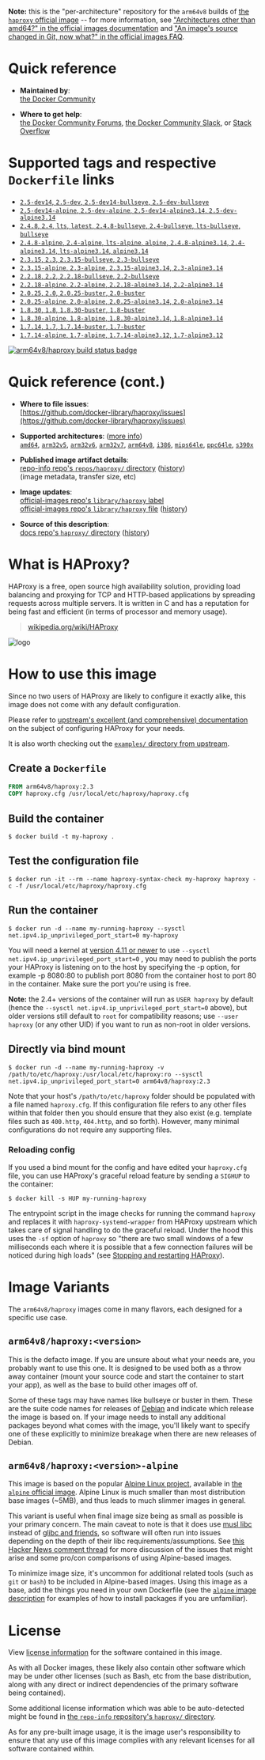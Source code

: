 <!--

********************************************************************************

WARNING:

    DO NOT EDIT "haproxy/README.md"

    IT IS AUTO-GENERATED

    (from the other files in "haproxy/" combined with a set of templates)

********************************************************************************

-->

**Note:** this is the "per-architecture" repository for the `arm64v8` builds of [the `haproxy` official image](https://hub.docker.com/_/haproxy) -- for more information, see ["Architectures other than amd64?" in the official images documentation](https://github.com/docker-library/official-images#architectures-other-than-amd64) and ["An image's source changed in Git, now what?" in the official images FAQ](https://github.com/docker-library/faq#an-images-source-changed-in-git-now-what).

# Quick reference

-	**Maintained by**:  
	[the Docker Community](https://github.com/docker-library/haproxy)

-	**Where to get help**:  
	[the Docker Community Forums](https://forums.docker.com/), [the Docker Community Slack](https://dockr.ly/slack), or [Stack Overflow](https://stackoverflow.com/search?tab=newest&q=docker)

# Supported tags and respective `Dockerfile` links

-	[`2.5-dev14`, `2.5-dev`, `2.5-dev14-bullseye`, `2.5-dev-bullseye`](https://github.com/docker-library/haproxy/blob/27f0b5e2131d3a787c981ade76525ab5b6170f2e/2.5-rc/Dockerfile)
-	[`2.5-dev14-alpine`, `2.5-dev-alpine`, `2.5-dev14-alpine3.14`, `2.5-dev-alpine3.14`](https://github.com/docker-library/haproxy/blob/27f0b5e2131d3a787c981ade76525ab5b6170f2e/2.5-rc/alpine/Dockerfile)
-	[`2.4.8`, `2.4`, `lts`, `latest`, `2.4.8-bullseye`, `2.4-bullseye`, `lts-bullseye`, `bullseye`](https://github.com/docker-library/haproxy/blob/1e80d29e88b34cf1a7230325d6d5ff66424b4262/2.4/Dockerfile)
-	[`2.4.8-alpine`, `2.4-alpine`, `lts-alpine`, `alpine`, `2.4.8-alpine3.14`, `2.4-alpine3.14`, `lts-alpine3.14`, `alpine3.14`](https://github.com/docker-library/haproxy/blob/1e80d29e88b34cf1a7230325d6d5ff66424b4262/2.4/alpine/Dockerfile)
-	[`2.3.15`, `2.3`, `2.3.15-bullseye`, `2.3-bullseye`](https://github.com/docker-library/haproxy/blob/71dbe58808bd40dcd3da787888efaac6dba4ca23/2.3/Dockerfile)
-	[`2.3.15-alpine`, `2.3-alpine`, `2.3.15-alpine3.14`, `2.3-alpine3.14`](https://github.com/docker-library/haproxy/blob/71dbe58808bd40dcd3da787888efaac6dba4ca23/2.3/alpine/Dockerfile)
-	[`2.2.18`, `2.2`, `2.2.18-bullseye`, `2.2-bullseye`](https://github.com/docker-library/haproxy/blob/82898014efd86e3f712bf937d40232fc23cae475/2.2/Dockerfile)
-	[`2.2.18-alpine`, `2.2-alpine`, `2.2.18-alpine3.14`, `2.2-alpine3.14`](https://github.com/docker-library/haproxy/blob/82898014efd86e3f712bf937d40232fc23cae475/2.2/alpine/Dockerfile)
-	[`2.0.25`, `2.0`, `2.0.25-buster`, `2.0-buster`](https://github.com/docker-library/haproxy/blob/47dd63fdb9a0674dae6cc2acb3ab4484bb51674a/2.0/Dockerfile)
-	[`2.0.25-alpine`, `2.0-alpine`, `2.0.25-alpine3.14`, `2.0-alpine3.14`](https://github.com/docker-library/haproxy/blob/47dd63fdb9a0674dae6cc2acb3ab4484bb51674a/2.0/alpine/Dockerfile)
-	[`1.8.30`, `1.8`, `1.8.30-buster`, `1.8-buster`](https://github.com/docker-library/haproxy/blob/47dd63fdb9a0674dae6cc2acb3ab4484bb51674a/1.8/Dockerfile)
-	[`1.8.30-alpine`, `1.8-alpine`, `1.8.30-alpine3.14`, `1.8-alpine3.14`](https://github.com/docker-library/haproxy/blob/47dd63fdb9a0674dae6cc2acb3ab4484bb51674a/1.8/alpine/Dockerfile)
-	[`1.7.14`, `1.7`, `1.7.14-buster`, `1.7-buster`](https://github.com/docker-library/haproxy/blob/47dd63fdb9a0674dae6cc2acb3ab4484bb51674a/1.7/Dockerfile)
-	[`1.7.14-alpine`, `1.7-alpine`, `1.7.14-alpine3.12`, `1.7-alpine3.12`](https://github.com/docker-library/haproxy/blob/47dd63fdb9a0674dae6cc2acb3ab4484bb51674a/1.7/alpine/Dockerfile)

[![arm64v8/haproxy build status badge](https://img.shields.io/jenkins/s/https/doi-janky.infosiftr.net/job/multiarch/job/arm64v8/job/haproxy.svg?label=arm64v8/haproxy%20%20build%20job)](https://doi-janky.infosiftr.net/job/multiarch/job/arm64v8/job/haproxy/)

# Quick reference (cont.)

-	**Where to file issues**:  
	[https://github.com/docker-library/haproxy/issues](https://github.com/docker-library/haproxy/issues)

-	**Supported architectures**: ([more info](https://github.com/docker-library/official-images#architectures-other-than-amd64))  
	[`amd64`](https://hub.docker.com/r/amd64/haproxy/), [`arm32v5`](https://hub.docker.com/r/arm32v5/haproxy/), [`arm32v6`](https://hub.docker.com/r/arm32v6/haproxy/), [`arm32v7`](https://hub.docker.com/r/arm32v7/haproxy/), [`arm64v8`](https://hub.docker.com/r/arm64v8/haproxy/), [`i386`](https://hub.docker.com/r/i386/haproxy/), [`mips64le`](https://hub.docker.com/r/mips64le/haproxy/), [`ppc64le`](https://hub.docker.com/r/ppc64le/haproxy/), [`s390x`](https://hub.docker.com/r/s390x/haproxy/)

-	**Published image artifact details**:  
	[repo-info repo's `repos/haproxy/` directory](https://github.com/docker-library/repo-info/blob/master/repos/haproxy) ([history](https://github.com/docker-library/repo-info/commits/master/repos/haproxy))  
	(image metadata, transfer size, etc)

-	**Image updates**:  
	[official-images repo's `library/haproxy` label](https://github.com/docker-library/official-images/issues?q=label%3Alibrary%2Fhaproxy)  
	[official-images repo's `library/haproxy` file](https://github.com/docker-library/official-images/blob/master/library/haproxy) ([history](https://github.com/docker-library/official-images/commits/master/library/haproxy))

-	**Source of this description**:  
	[docs repo's `haproxy/` directory](https://github.com/docker-library/docs/tree/master/haproxy) ([history](https://github.com/docker-library/docs/commits/master/haproxy))

# What is HAProxy?

HAProxy is a free, open source high availability solution, providing load balancing and proxying for TCP and HTTP-based applications by spreading requests across multiple servers. It is written in C and has a reputation for being fast and efficient (in terms of processor and memory usage).

> [wikipedia.org/wiki/HAProxy](https://en.wikipedia.org/wiki/HAProxy)

![logo](https://raw.githubusercontent.com/docker-library/docs/4da3e2446a4c257c3a32faac6256bee81f770316/haproxy/logo.png)

# How to use this image

Since no two users of HAProxy are likely to configure it exactly alike, this image does not come with any default configuration.

Please refer to [upstream's excellent (and comprehensive) documentation](https://cbonte.github.io/haproxy-dconv/) on the subject of configuring HAProxy for your needs.

It is also worth checking out the [`examples/` directory from upstream](http://git.haproxy.org/?p=haproxy-2.3.git;a=tree;f=examples).

## Create a `Dockerfile`

```dockerfile
FROM arm64v8/haproxy:2.3
COPY haproxy.cfg /usr/local/etc/haproxy/haproxy.cfg
```

## Build the container

```console
$ docker build -t my-haproxy .
```

## Test the configuration file

```console
$ docker run -it --rm --name haproxy-syntax-check my-haproxy haproxy -c -f /usr/local/etc/haproxy/haproxy.cfg
```

## Run the container

```console
$ docker run -d --name my-running-haproxy --sysctl net.ipv4.ip_unprivileged_port_start=0 my-haproxy
```

You will need a kernel at [version 4.11 or newer](https://github.com/moby/moby/issues/8460#issuecomment-312459310) to use `--sysctl net.ipv4.ip_unprivileged_port_start=0` , you may need to publish the ports your HAProxy is listening on to the host by specifying the -p option, for example -p 8080:80 to publish port 8080 from the container host to port 80 in the container. Make sure the port you're using is free.

**Note:** the 2.4+ versions of the container will run as `USER haproxy` by default (hence the `--sysctl net.ipv4.ip_unprivileged_port_start=0` above), but older versions still default to `root` for compatibility reasons; use `--user haproxy` (or any other UID) if you want to run as non-root in older versions.

## Directly via bind mount

```console
$ docker run -d --name my-running-haproxy -v /path/to/etc/haproxy:/usr/local/etc/haproxy:ro --sysctl net.ipv4.ip_unprivileged_port_start=0 arm64v8/haproxy:2.3
```

Note that your host's `/path/to/etc/haproxy` folder should be populated with a file named `haproxy.cfg`. If this configuration file refers to any other files within that folder then you should ensure that they also exist (e.g. template files such as `400.http`, `404.http`, and so forth). However, many minimal configurations do not require any supporting files.

### Reloading config

If you used a bind mount for the config and have edited your `haproxy.cfg` file, you can use HAProxy's graceful reload feature by sending a `SIGHUP` to the container:

```console
$ docker kill -s HUP my-running-haproxy
```

The entrypoint script in the image checks for running the command `haproxy` and replaces it with `haproxy-systemd-wrapper` from HAProxy upstream which takes care of signal handling to do the graceful reload. Under the hood this uses the `-sf` option of `haproxy` so "there are two small windows of a few milliseconds each where it is possible that a few connection failures will be noticed during high loads" (see [Stopping and restarting HAProxy](http://www.haproxy.org/download/2.3/doc/management.txt)).

# Image Variants

The `arm64v8/haproxy` images come in many flavors, each designed for a specific use case.

## `arm64v8/haproxy:<version>`

This is the defacto image. If you are unsure about what your needs are, you probably want to use this one. It is designed to be used both as a throw away container (mount your source code and start the container to start your app), as well as the base to build other images off of.

Some of these tags may have names like bullseye or buster in them. These are the suite code names for releases of [Debian](https://wiki.debian.org/DebianReleases) and indicate which release the image is based on. If your image needs to install any additional packages beyond what comes with the image, you'll likely want to specify one of these explicitly to minimize breakage when there are new releases of Debian.

## `arm64v8/haproxy:<version>-alpine`

This image is based on the popular [Alpine Linux project](https://alpinelinux.org), available in [the `alpine` official image](https://hub.docker.com/_/alpine). Alpine Linux is much smaller than most distribution base images (~5MB), and thus leads to much slimmer images in general.

This variant is useful when final image size being as small as possible is your primary concern. The main caveat to note is that it does use [musl libc](https://musl.libc.org) instead of [glibc and friends](https://www.etalabs.net/compare_libcs.html), so software will often run into issues depending on the depth of their libc requirements/assumptions. See [this Hacker News comment thread](https://news.ycombinator.com/item?id=10782897) for more discussion of the issues that might arise and some pro/con comparisons of using Alpine-based images.

To minimize image size, it's uncommon for additional related tools (such as `git` or `bash`) to be included in Alpine-based images. Using this image as a base, add the things you need in your own Dockerfile (see the [`alpine` image description](https://hub.docker.com/_/alpine/) for examples of how to install packages if you are unfamiliar).

# License

View [license information](http://www.haproxy.org/download/1.5/doc/LICENSE) for the software contained in this image.

As with all Docker images, these likely also contain other software which may be under other licenses (such as Bash, etc from the base distribution, along with any direct or indirect dependencies of the primary software being contained).

Some additional license information which was able to be auto-detected might be found in [the `repo-info` repository's `haproxy/` directory](https://github.com/docker-library/repo-info/tree/master/repos/haproxy).

As for any pre-built image usage, it is the image user's responsibility to ensure that any use of this image complies with any relevant licenses for all software contained within.
